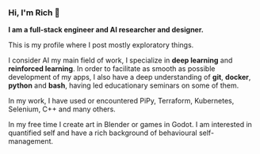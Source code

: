 ### Hi, I'm Rich 👋

**I am a full-stack engineer and AI researcher and designer.**

This is my profile where I post mostly exploratory things.

I consider AI my main field of work, I specialize in **deep learning** and **reinforced learning**. In order to facilitate as smooth as possible development of my apps, I also have a deep understanding of **git**, **docker**, **python** and **bash**, having led educationary seminars on some of them. 

In my work, I have used or encountered PiPy, Terraform, Kubernetes, Selenium, C++ and many others.

In my free time I create art in Blender or games in Godot. I am interested in quantified self and have a rich background of behavioural self-management.

